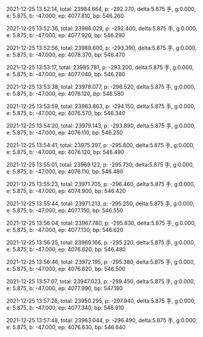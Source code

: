 2021-12-25 13:52:14, total: 23984.664, p: -292.270, delta:5.875 手, g:0.000, e: 5.875, b: -47.000, ep: 4077.810, bp: 546.260

2021-12-25 13:52:36, total: 23986.029, p: -292.400, delta:5.875 手, g:0.000, e: 5.875, b: -47.000, ep: 4077.920, bp: 546.290

2021-12-25 13:52:56, total: 23988.600, p: -293.390, delta:5.875 手, g:0.000, e: 5.875, b: -47.000, ep: 4078.370, bp: 546.470

2021-12-25 13:53:17, total: 23985.781, p: -293.200, delta:5.875 手, g:0.000, e: 5.875, b: -47.000, ep: 4077.040, bp: 546.280

2021-12-25 13:53:38, total: 23978.077, p: -296.520, delta:5.875 手, g:0.000, e: 5.875, b: -47.000, ep: 4076.120, bp: 546.580

2021-12-25 13:53:59, total: 23983.863, p: -294.150, delta:5.875 手, g:0.000, e: 5.875, b: -47.000, ep: 4076.570, bp: 546.340

2021-12-25 13:54:20, total: 23979.143, p: -293.890, delta:5.875 手, g:0.000, e: 5.875, b: -47.000, ep: 4076.110, bp: 546.250

2021-12-25 13:54:41, total: 23975.297, p: -295.800, delta:5.875 手, g:0.000, e: 5.875, b: -47.000, ep: 4076.120, bp: 546.490

2021-12-25 13:55:01, total: 23969.122, p: -295.730, delta:5.875 手, g:0.000, e: 5.875, b: -47.000, ep: 4076.110, bp: 546.480

2021-12-25 13:55:23, total: 23971.705, p: -296.460, delta:5.875 手, g:0.000, e: 5.875, b: -47.000, ep: 4074.900, bp: 546.420

2021-12-25 13:55:44, total: 23971.213, p: -295.250, delta:5.875 手, g:0.000, e: 5.875, b: -47.000, ep: 4077.150, bp: 546.550

2021-12-25 13:56:04, total: 23967.780, p: -295.830, delta:5.875 手, g:0.000, e: 5.875, b: -47.000, ep: 4077.130, bp: 546.620

2021-12-25 13:56:25, total: 23969.166, p: -295.220, delta:5.875 手, g:0.000, e: 5.875, b: -47.000, ep: 4076.620, bp: 546.480

2021-12-25 13:56:46, total: 23972.195, p: -295.380, delta:5.875 手, g:0.000, e: 5.875, b: -47.000, ep: 4076.620, bp: 546.500

2021-12-25 13:57:07, total: 23947.023, p: -299.450, delta:5.875 手, g:0.000, e: 5.875, b: -47.000, ep: 4077.990, bp: 547.180

2021-12-25 13:57:28, total: 23950.295, p: -297.940, delta:5.875 手, g:0.000, e: 5.875, b: -47.000, ep: 4077.340, bp: 546.910

2021-12-25 13:57:48, total: 23963.044, p: -296.490, delta:5.875 手, g:0.000, e: 5.875, b: -47.000, ep: 4076.630, bp: 546.640